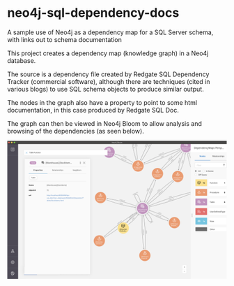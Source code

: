 # neo4j-sql-dependency-docs
A sample use of Neo4j as a dependency map for a SQL Server schema, with links out to schema documentation

This project creates a dependency map (knowledge graph) in a Neo4j database. 

The source is a dependency file created by Redgate SQL Dependency Tracker (commercial software), although there are techniques (cited in various blogs) to use SQL schema objects to produce similar output.

The nodes in the graph also have a property to point to some html documentation, in this case produced by Redgate SQL Doc.

The graph can then be viewed in Neo4j Bloom to allow analysis and browsing of the dependencies (as seen below).

![Bloom image](bloom.png)
